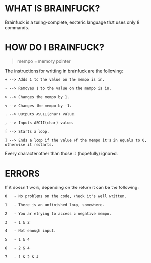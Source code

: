 # WHAT IS BRAINFUCK?

Brainfuck is a turing-complete, esoteric language that uses only 8 commands.

# HOW DO I BRAINFUCK?

> mempo = memory pointer

The instructions for writting in brainfuck are the following:

```
+ --> Adds 1 to the value on the mempo is in.

- --> Removes 1 to the value on the mempo is in.

> --> Changes the mempo by 1.

< --> Changes the mempo by -1.

. --> Outputs ASCII(char) value.

, --> Inputs ASCII(char) value.

[ --> Starts a loop.

] --> Ends a loop if the value of the mempo it's in equals to 0, otherwise it restarts.
```

Every character other than those is (hopefully) ignored.

# ERRORS
If it doesn't work, depending on the return it can be the following:

```
0   - No problems on the code, check it's well written.

1   - There is an unfinished loop, somewhere.

2   - You ar etrying to access a negative mempo.

3   - 1 & 2

4   - Not enough input.

5   - 1 & 4

6   - 2 & 4

7   - 1 & 2 & 4
```
